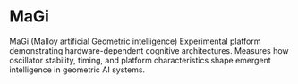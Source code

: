 # MaGi
MaGi (Malloy artificial Geometric intelligence) Experimental platform demonstrating hardware-dependent cognitive architectures. Measures how oscillator stability, timing, and platform characteristics  shape emergent intelligence in geometric AI systems.
